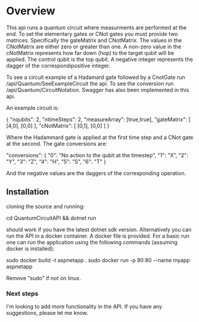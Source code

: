# Overview

This api runs a quantum circuit where measurments are performed at the end.  To set the elementary gates or CNot gates you must provide two matrices.  Specifically the gateMatrix and CNotMatrix.  The values in the CNotMatrix are either zero or greater than one.  A non-zero value in the cNotMatrix represents how far down (hop) to the target qubit will be applied.  The control qubit is the top qubit.  A negative integer represents the dagger of the correspondipositive integer. 

To see a circuit example of a Hadamard gate followed by a CnotGate run /api/Quantum/SeeExampleCircuit the api.  To see the conversion run /api/Quantum/CircuitNotation. Swagger has also been implemented in this api.

An example circuit is:

{
  "nqubits": 2,
  "ntimeSteps": 2,
  "measureArray": [true,true],
  "gateMatrix": [
      [4,0],
      [0,0]
  ],
  "cNotMatrix": [
    [0,1],
    [0,0]
  ]
}

Where the Hadammard gate is applied at the first time step and a CNot gate at the second.  The gate conversions are:

"conversions": {
    "0": "No action to the qubit at the timestep",
    "1": "X",
    "2": "Y",
    "3": "Z",
    "4": "H",
    "5": "S",
    "6": "T"
  }


And the negative values are the daggers of the corresponding operation.

## Installation

cloning the source and running:

cd QuantumCircuitAPI && dotnet run

should work if you have the latest dotnet sdk version.  Alternatively you can run the API in a docker container.  A docker file is provided.  For a basic run one can run the application using the following commands (assuming docker is installed):

sudo docker build -t aspnetapp .
sudo docker run -p 80:80 --name myapp aspnetapp

Remove "sudo" if not on linux.

### Next steps

I'm looking to add more functionality in the API.  If you have any suggestions, please let me know.